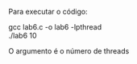 Para executar o código:

gcc lab6.c -o lab6 -lpthread
<br>
./lab6 10

O argumento é o número de threads